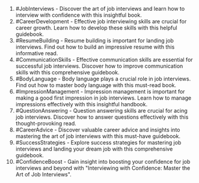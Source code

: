1. #JobInterviews - Discover the art of job interviews and learn how to interview with confidence with this insightful book.
2. #CareerDevelopment - Effective job interviewing skills are crucial for career growth. Learn how to develop these skills with this helpful guidebook.
3. #ResumeBuilding - Resume building is important for landing job interviews. Find out how to build an impressive resume with this informative read.
4. #CommunicationSkills - Effective communication skills are essential for successful job interviews. Discover how to improve communication skills with this comprehensive guidebook.
5. #BodyLanguage - Body language plays a crucial role in job interviews. Find out how to master body language with this must-read book.
6. #ImpressionManagement - Impression management is important for making a good first impression in job interviews. Learn how to manage impressions effectively with this insightful handbook.
7. #QuestionAnswering - Question answering skills are crucial for acing job interviews. Discover how to answer questions effectively with this thought-provoking read.
8. #CareerAdvice - Discover valuable career advice and insights into mastering the art of job interviews with this must-have guidebook.
9. #SuccessStrategies - Explore success strategies for mastering job interviews and landing your dream job with this comprehensive guidebook.
10. #ConfidenceBoost - Gain insight into boosting your confidence for job interviews and beyond with "Interviewing with Confidence: Master the Art of Job Interviews".
